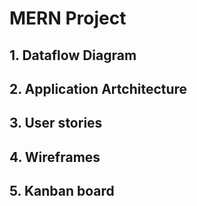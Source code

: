 # MERN Project

## 1. Dataflow Diagram

## 2. Application Artchitecture

## 3. User stories

## 4. Wireframes

## 5. Kanban board